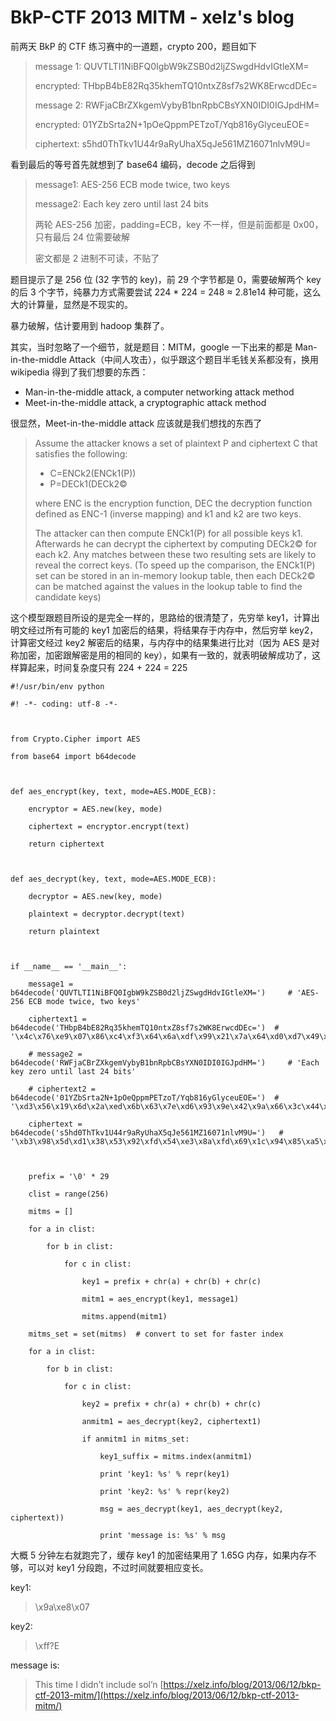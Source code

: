 # BkP-CTF 2013 MITM - xelz's blog
前两天 BkP 的 CTF 练习赛中的一道题，crypto 200，题目如下

> message 1: QUVTLTI1NiBFQ0IgbW9kZSB0d2ljZSwgdHdvIGtleXM=
>
> encrypted: THbpB4bE82Rq35khemTQ10ntxZ8sf7s2WK8ErwcdDEc=
>
> message 2: RWFjaCBrZXkgemVybyB1bnRpbCBsYXN0IDI0IGJpdHM=
>
> encrypted: 01YZbSrta2N+1pOeQppmPETzoT/Yqb816yGlyceuEOE=
>
> ciphertext: s5hd0ThTkv1U44r9aRyUhaX5qJe561MZ16071nlvM9U=

看到最后的等号首先就想到了 base64 编码，decode 之后得到

> message1: AES-256 ECB mode twice, two keys
>
> message2: Each key zero until last 24 bits
>
> 两轮 AES-256 加密，padding=ECB，key 不一样，但是前面都是 0x00，只有最后 24 位需要破解
>
> 密文都是 2 进制不可读，不贴了

题目提示了是 256 位 (32 字节的 key)，前 29 个字节都是 0，需要破解两个 key 的后 3 个字节，纯暴力方式需要尝试 224 \* 224 = 248 ≈ 2.81e14 种可能，这么大的计算量，显然是不现实的。

暴力破解，估计要用到 hadoop 集群了。

其实，当时忽略了一个细节，就是题目：MITM，google 一下出来的都是 Man-in-the-middle Attack（中间人攻击），似乎跟这个题目半毛钱关系都没有，换用 wikipedia 得到了我们想要的东西：

-   Man-in-the-middle attack, a computer networking attack method
-   Meet-in-the-middle attack, a cryptographic attack method

很显然，Meet-in-the-middle attack 应该就是我们想找的东西了

> Assume the attacker knows a set of plaintext P and ciphertext C that satisfies the following:
>
> -   C=ENCk2(ENCk1(P))
> -   P=DECk1(DECk2©
>
> where ENC is the encryption function, DEC the decryption function defined as ENC-1 (inverse mapping) and k1 and k2 are two keys.
>
> The attacker can then compute ENCk1(P) for all possible keys k1. Afterwards he can decrypt the ciphertext by computing DECk2© for each k2. Any matches between these two resulting sets are likely to reveal the correct keys. (To speed up the comparison, the ENCk1(P) set can be stored in an in-memory lookup table, then each DECk2© can be matched against the values in the lookup table to find the candidate keys)

这个模型跟题目所设的是完全一样的，思路给的很清楚了，先穷举 key1，计算出明文经过所有可能的 key1 加密后的结果，将结果存于内存中，然后穷举 key2，计算密文经过 key2 解密后的结果，与内存中的结果集进行比对（因为 AES 是对称加密，加密跟解密是用的相同的 key），如果有一致的，就表明破解成功了，这样算起来，时间复杂度只有 224 + 224 = 225

```
#!/usr/bin/env python

#! -*- coding: utf-8 -*-



from Crypto.Cipher import AES

from base64 import b64decode



def aes_encrypt(key, text, mode=AES.MODE_ECB):

    encryptor = AES.new(key, mode)

    ciphertext = encryptor.encrypt(text)

    return ciphertext



def aes_decrypt(key, text, mode=AES.MODE_ECB):

    decryptor = AES.new(key, mode)

    plaintext = decryptor.decrypt(text)

    return plaintext



if __name__ == '__main__':

    message1 = b64decode('QUVTLTI1NiBFQ0IgbW9kZSB0d2ljZSwgdHdvIGtleXM=')     # 'AES-256 ECB mode twice, two keys'

    ciphertext1 = b64decode('THbpB4bE82Rq35khemTQ10ntxZ8sf7s2WK8ErwcdDEc=')  # '\x4c\x76\xe9\x07\x86\xc4\xf3\x64\x6a\xdf\x99\x21\x7a\x64\xd0\xd7\x49\xed\xc5\x9f\x2c\x7f\xbb\x36\x58\xaf\x04\xaf\x07\x1d\x0c\x47'

    # message2 = b64decode('RWFjaCBrZXkgemVybyB1bnRpbCBsYXN0IDI0IGJpdHM=')     # 'Each key zero until last 24 bits'

    # ciphertext2 = b64decode('01YZbSrta2N+1pOeQppmPETzoT/Yqb816yGlyceuEOE=')  # '\xd3\x56\x19\x6d\x2a\xed\x6b\x63\x7e\xd6\x93\x9e\x42\x9a\x66\x3c\x44\xf3\xa1\x3f\xd8\xa9\xbf\x35\xeb\x21\xa5\xc9\xc7\xae\x10\xe1'

    ciphertext = b64decode('s5hd0ThTkv1U44r9aRyUhaX5qJe561MZ16071nlvM9U=')   # '\xb3\x98\x5d\xd1\x38\x53\x92\xfd\x54\xe3\x8a\xfd\x69\x1c\x94\x85\xa5\xf9\xa8\x97\xb9\xeb\x53\x19\xd7\xad\x3b\xd6\x79\x6f\x33\xd5'



    prefix = '\0' * 29

    clist = range(256)

    mitms = []

    for a in clist:

        for b in clist:

            for c in clist:

                key1 = prefix + chr(a) + chr(b) + chr(c)

                mitm1 = aes_encrypt(key1, message1)

                mitms.append(mitm1)

    mitms_set = set(mitms)  # convert to set for faster index

    for a in clist:

        for b in clist:

            for c in clist:

                key2 = prefix + chr(a) + chr(b) + chr(c)

                anmitm1 = aes_decrypt(key2, ciphertext1)

                if anmitm1 in mitms_set:

                    key1_suffix = mitms.index(anmitm1)

                    print 'key1: %s' % repr(key1)

                    print 'key2: %s' % repr(key2)

                    msg = aes_decrypt(key1, aes_decrypt(key2, ciphertext))

                    print 'message is: %s' % msg

```

大概 5 分钟左右就跑完了，缓存 key1 的加密结果用了 1.65G 内存，如果内存不够，可以对 key1 分段跑，不过时间就要相应变长。

key1:

> \\x9a\\xe8\\x07

key2:

> \\xff?E

message is:

> This time I didn’t include sol’n 
>  [https://xelz.info/blog/2013/06/12/bkp-ctf-2013-mitm/](https://xelz.info/blog/2013/06/12/bkp-ctf-2013-mitm/)
